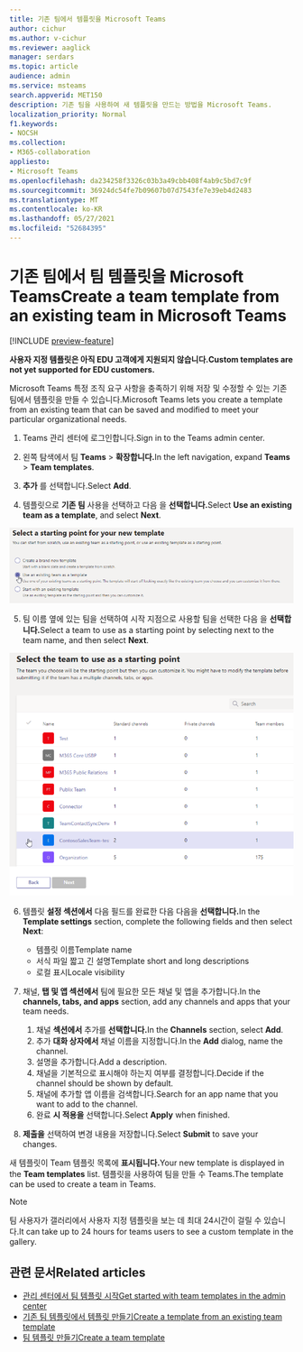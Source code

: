 ```yaml
---
title: 기존 팀에서 템플릿을 Microsoft Teams
author: cichur
ms.author: v-cichur
ms.reviewer: aaglick
manager: serdars
ms.topic: article
audience: admin
ms.service: msteams
search.appverid: MET150
description: 기존 팀을 사용하여 새 템플릿을 만드는 방법을 Microsoft Teams.
localization_priority: Normal
f1.keywords:
- NOCSH
ms.collection:
- M365-collaboration
appliesto:
- Microsoft Teams
ms.openlocfilehash: da234258f3326c03b3a49cbb408f4ab9c5bd7c9f
ms.sourcegitcommit: 36924dc54fe7b09607b07d7543fe7e39eb4d2483
ms.translationtype: MT
ms.contentlocale: ko-KR
ms.lasthandoff: 05/27/2021
ms.locfileid: "52684395"
---
```

# <a name="create-a-team-template-from-an-existing-team-in-microsoft-teams"></a><span data-ttu-id="62a87-103">기존 팀에서 팀 템플릿을 Microsoft Teams</span><span class="sxs-lookup"><span data-stu-id="62a87-103">Create a team template from an existing team in Microsoft Teams</span></span>

[!INCLUDE [preview-feature](includes/preview-feature.md)]

<span data-ttu-id="62a87-104">**사용자 지정 템플릿은 아직 EDU 고객에게 지원되지 않습니다.**</span><span class="sxs-lookup"><span data-stu-id="62a87-104">**Custom templates are not yet supported for EDU customers.**</span></span>

<span data-ttu-id="62a87-105">Microsoft Teams 특정 조직 요구 사항을 충족하기 위해 저장 및 수정할 수 있는 기존 팀에서 템플릿을 만들 수 있습니다.</span><span class="sxs-lookup"><span data-stu-id="62a87-105">Microsoft Teams lets you create a template from an existing team that can be saved and modified to meet your particular organizational needs.</span></span>

1. <span data-ttu-id="62a87-106">Teams 관리 센터에 로그인합니다.</span><span class="sxs-lookup"><span data-stu-id="62a87-106">Sign in to the Teams admin center.</span></span>

2. <span data-ttu-id="62a87-107">왼쪽 탐색에서 팀 **Teams**  >  **확장합니다.**</span><span class="sxs-lookup"><span data-stu-id="62a87-107">In the left navigation, expand **Teams** > **Team templates**.</span></span>

3. <span data-ttu-id="62a87-108">**추가** 를 선택합니다.</span><span class="sxs-lookup"><span data-stu-id="62a87-108">Select **Add**.</span></span>

4. <span data-ttu-id="62a87-109">템플릿으로 **기존 팀** 사용을 선택하고 다음 을 **선택합니다.**</span><span class="sxs-lookup"><span data-stu-id="62a87-109">Select **Use an existing team as a template**, and select **Next**.</span></span>

 ![기존 팀을 강조 표시된 템플릿으로 사용하는 팀 템플릿 시작 화면의 이미지입니다.](media/team-existing-team-as-template.png)

5. <span data-ttu-id="62a87-111">팀 이름 옆에 있는 팀을 선택하여 시작 지점으로 사용할 팀을 선택한 다음 을 **선택합니다.**</span><span class="sxs-lookup"><span data-stu-id="62a87-111">Select a team to use as a starting point by selecting next to the team name, and then select **Next**.</span></span>

![한 팀이 강조 표시된 팀 목록의 이미지입니다.](media/team-existing-team-selection.png)

6. <span data-ttu-id="62a87-113">템플릿 **설정 섹션에서** 다음 필드를 완료한 다음 다음을 **선택합니다.**</span><span class="sxs-lookup"><span data-stu-id="62a87-113">In the **Template settings** section, complete the following fields and then select **Next**:</span></span>
    - <span data-ttu-id="62a87-114">템플릿 이름</span><span class="sxs-lookup"><span data-stu-id="62a87-114">Template name</span></span>
    - <span data-ttu-id="62a87-115">서식 파일 짧고 긴 설명</span><span class="sxs-lookup"><span data-stu-id="62a87-115">Template short and long descriptions</span></span>
    - <span data-ttu-id="62a87-116">로컬 표시</span><span class="sxs-lookup"><span data-stu-id="62a87-116">Locale visibility</span></span>  
  
7. <span data-ttu-id="62a87-117">채널, **탭 및 앱 섹션에서** 팀에 필요한 모든 채널 및 앱을 추가합니다.</span><span class="sxs-lookup"><span data-stu-id="62a87-117">In the **channels, tabs, and apps** section, add any channels and apps that your team needs.</span></span>

    1. <span data-ttu-id="62a87-118">채널 **섹션에서** 추가를 **선택합니다.**</span><span class="sxs-lookup"><span data-stu-id="62a87-118">In the **Channels** section, select **Add**.</span></span>
    2. <span data-ttu-id="62a87-119">추가 **대화 상자에서** 채널 이름을 지정합니다.</span><span class="sxs-lookup"><span data-stu-id="62a87-119">In the **Add** dialog, name the channel.</span></span>
    3. <span data-ttu-id="62a87-120">설명을 추가합니다.</span><span class="sxs-lookup"><span data-stu-id="62a87-120">Add a description.</span></span>
    4. <span data-ttu-id="62a87-121">채널을 기본적으로 표시해야 하는지 여부를 결정합니다.</span><span class="sxs-lookup"><span data-stu-id="62a87-121">Decide if the channel should be shown by default.</span></span>
    5. <span data-ttu-id="62a87-122">채널에 추가할 앱 이름을 검색합니다.</span><span class="sxs-lookup"><span data-stu-id="62a87-122">Search for an app name that you want to add to the channel.</span></span>
    6. <span data-ttu-id="62a87-123">완료 **시 적용을** 선택합니다.</span><span class="sxs-lookup"><span data-stu-id="62a87-123">Select **Apply** when finished.</span></span>

8. <span data-ttu-id="62a87-124">**제출을** 선택하여 변경 내용을 저장합니다.</span><span class="sxs-lookup"><span data-stu-id="62a87-124">Select **Submit** to save your changes.</span></span>

<span data-ttu-id="62a87-125">새 템플릿이 Team 템플릿 목록에 **표시됩니다.**</span><span class="sxs-lookup"><span data-stu-id="62a87-125">Your new template is displayed in the **Team templates** list.</span></span> <span data-ttu-id="62a87-126">템플릿을 사용하여 팀을 만들 수 Teams.</span><span class="sxs-lookup"><span data-stu-id="62a87-126">The template can be used to create a team in Teams.</span></span>

> [!Note]
> <span data-ttu-id="62a87-127">팀 사용자가 갤러리에서 사용자 지정 템플릿을 보는 데 최대 24시간이 걸릴 수 있습니다.</span><span class="sxs-lookup"><span data-stu-id="62a87-127">It can take up to 24 hours for teams users to see a custom template in the gallery.</span></span>

## <a name="related-articles"></a><span data-ttu-id="62a87-128">관련 문서</span><span class="sxs-lookup"><span data-stu-id="62a87-128">Related articles</span></span>

- [<span data-ttu-id="62a87-129">관리 센터에서 팀 템플릿 시작</span><span class="sxs-lookup"><span data-stu-id="62a87-129">Get started with team templates in the admin center</span></span>](get-started-with-teams-templates-in-the-admin-console.md)
- [<span data-ttu-id="62a87-130">기존 팀 템플릿에서 템플릿 만들기</span><span class="sxs-lookup"><span data-stu-id="62a87-130">Create a template from an existing team template</span></span>](create-template-from-existing-template.md)
- [<span data-ttu-id="62a87-131">팀 템플릿 만들기</span><span class="sxs-lookup"><span data-stu-id="62a87-131">Create a team template</span></span>](create-a-team-template.md)
